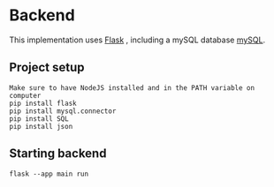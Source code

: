 # Backend

This implementation uses [Flask](https://flask.palletsprojects.com/en/2.2.x/) , including a mySQL database [mySQL](https://www.mysql.com).

## Project setup
```
Make sure to have NodeJS installed and in the PATH variable on computer
pip install flask
pip install mysql.connector
pip install SQL
pip install json
```

## Starting backend
```
flask --app main run



